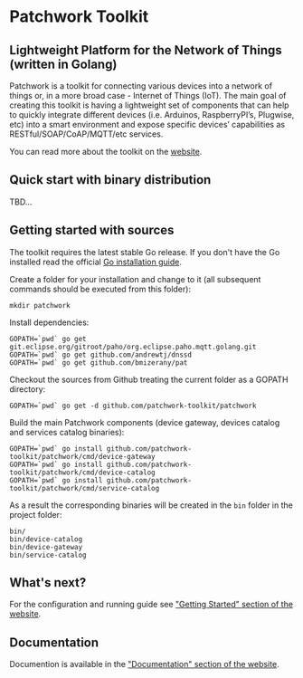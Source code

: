 # Patchwork Toolkit

## Lightweight Platform for the Network of Things (written in Golang)

Patchwork is a toolkit for connecting various devices into a network of things or, in a more broad case - Internet of Things (IoT). The main goal of creating this toolkit is having a lightweight set of components that can help to quickly integrate different devices (i.e. Arduinos, RaspberryPI’s, Plugwise, etc) into a smart environment and expose specific devices’ capabilities as RESTful/SOAP/CoAP/MQTT/etc services.

You can read more about the toolkit on the [website](http://patchwork-toolkit.github.io/).

## Quick start with binary distribution

TBD...

## Getting started with sources

The toolkit requires the latest stable Go release. If you don't have the Go installed read the official [Go installation guide](http://golang.org/doc/install).

Create a folder for your installation and change to it (all subsequent commands should be executed from this folder):

```
mkdir patchwork
```

Install dependencies:

```
GOPATH=`pwd` go get git.eclipse.org/gitroot/paho/org.eclipse.paho.mqtt.golang.git
GOPATH=`pwd` go get github.com/andrewtj/dnssd
GOPATH=`pwd` go get github.com/bmizerany/pat
```

Checkout the sources from Github treating the current folder as a GOPATH directory:

```
GOPATH=`pwd` go get -d github.com/patchwork-toolkit/patchwork
```

Build the main Patchwork components (device gateway, devices catalog and services catalog binaries):

```
GOPATH=`pwd` go install github.com/patchwork-toolkit/patchwork/cmd/device-gateway
GOPATH=`pwd` go install github.com/patchwork-toolkit/patchwork/cmd/device-catalog
GOPATH=`pwd` go install github.com/patchwork-toolkit/patchwork/cmd/service-catalog
```

As a result the corresponding binaries will be created in the `bin` folder in the project folder:

```
bin/
bin/device-catalog
bin/device-gateway
bin/service-catalog
```

## What's next?

For the configuration and running guide see ["Getting Started" section of the website](http://patchwork-toolkit.github.io/getting-started/).

## Documentation

Documention is available in the ["Documentation" section of the website](http://patchwork-toolkit.github.io/docs/).




